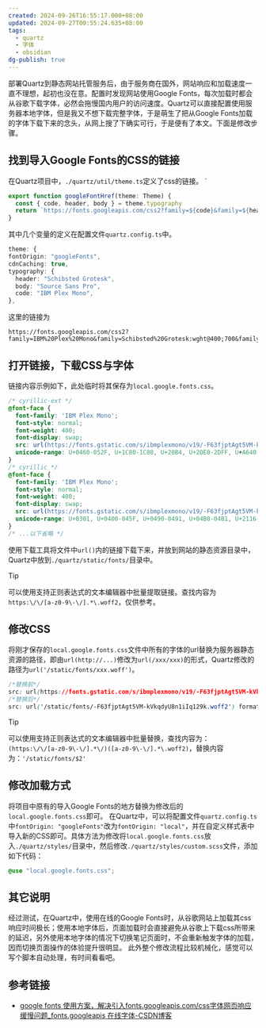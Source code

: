 ```yaml
---
created: 2024-09-26T16:55:17.000+08:00
updated: 2024-09-27T00:55:24.635+08:00
tags:
  - quartz
  - 字体
  - obsidian
dg-publish: true
---
```

部署Quartz到静态网站托管服务后，由于服务商在国外，网站响应和加载速度一直不理想，起初也没在意。配置时发现网站使用Google Fonts，每次加载时都会从谷歌下载字体，必然会拖慢国内用户的访问速度。Quartz可以直接配置使用服务器本地字体，但是我又不想下载完整字体，于是萌生了把从Google Fonts加载的字体下载下来的念头，从网上搜了下确实可行，于是便有了本文。下面是修改步骤。
## 找到导入Google Fonts的CSS的链接
在Quartz项目中，`./quartz/util/theme.ts`定义了css的链接。
`
```ts title="theme.ts" hl:3 {3}
export function googleFontHref(theme: Theme) {
  const { code, header, body } = theme.typography
  return `https://fonts.googleapis.com/css2?family=${code}&family=${header}:wght@400;700&family=${body}:ital,wght@0,400;0,600;1,400;1,600&display=swap`
}
```
其中几个变量的定义在配置文件`quartz.config.ts`中。
```ts title="quartz.config.ts" hl:5-7 {5-7}
theme: {
fontOrigin: "googleFonts",
cdnCaching: true,
typography: {
  header: "Schibsted Grotesk",
  body: "Source Sans Pro",
  code: "IBM Plex Mono",
},
```
这里的链接为
```url
https://fonts.googleapis.com/css2?family=IBM%20Plex%20Mono&family=Schibsted%20Grotesk:wght@400;700&family=Source%20Sans%20Pro:ital,wght@0,400;0,600;1,400;1,600&display=swap
```
## 打开链接，下载CSS与字体
链接内容示例如下，此处临时将其保存为`local.google.fonts.css`。

```css title="local.google.fonts.css" 
/* cyrillic-ext */
@font-face {
  font-family: 'IBM Plex Mono';
  font-style: normal;
  font-weight: 400;
  font-display: swap;
  src: url(https://fonts.gstatic.com/s/ibmplexmono/v19/-F63fjptAgt5VM-kVkqdyU8n1iIq129k.woff2) format('woff2');
  unicode-range: U+0460-052F, U+1C80-1C88, U+20B4, U+2DE0-2DFF, U+A640-A69F, U+FE2E-FE2F;
}
/* cyrillic */
@font-face {
  font-family: 'IBM Plex Mono';
  font-style: normal;
  font-weight: 400;
  font-display: swap;
  src: url(https://fonts.gstatic.com/s/ibmplexmono/v19/-F63fjptAgt5VM-kVkqdyU8n1isq129k.woff2) format('woff2');
  unicode-range: U+0301, U+0400-045F, U+0490-0491, U+04B0-04B1, U+2116;
}
/* ...以下省略 */
```
使用下载工具将文件中`url()`内的链接下载下来，并放到网站的静态资源目录中，Quartz中放到`./quartz/static/fonts/`目录中。
> [!tip]
> 可以使用支持正则表达式的文本编辑器中批量提取链接。查找内容为`https:\/\/[a-z0-9\-\/].*\.woff2`，仅供参考。
> 


## 修改CSS
将刚才保存的`local.google.fonts.css`文件中所有的字体的url替换为服务器静态资源的路径，即由`url(http://...)`修改为`url(/xxx/xxx)`的形式，Quartz修改的路径为`url('/static/fonts/xxx.woff')`。

```css
/*替换前*/
src: url(https://fonts.gstatic.com/s/ibmplexmono/v19/-F63fjptAgt5VM-kVkqdyU8n1iIq129k.woff2) format('woff2');
/*替换后*/
src: url('/static/fonts/-F63fjptAgt5VM-kVkqdyU8n1iIq129k.woff2') format('woff2');
```

> [!tip]
> 可以使用支持正则表达式的文本编辑器中批量替换，查找内容为：`(https:\/\/[a-z0-9\-\/].*\/)([a-z0-9\-\/].*\.woff2)`，替换内容为：`'/static/fonts/$2'`

## 修改加载方式
将项目中原有的导入Google Fonts的地方替换为修改后的`local.google.fonts.css`即可。
在Quartz中，可以将配置文件`quartz.config.ts`中`fontOrigin: "googleFonts"`改为`fontOrigin: "local"`，并在自定义样式表中导入新的CSS即可。具体方法为修改将`local.google.fonts.css`放入`./quartz/styles/`目录中，然后修改`./quartz/styles/custom.scss`文件，添加如下代码：
```scss title="custom.scss" 
@use "local.google.fonts.css";
```

## 其它说明
经过测试，在Quartz中，使用在线的Google Fonts时，从谷歌网站上加载其css响应时间极长；使用本地字体后，页面加载时会直接避免从谷歌上下载css所带来的延迟，另外使用本地字体的情况下切换笔记页面时，不会重新触发字体的加载，因而切换页面操作的体验提升很明显。
此外整个修改流程比较机械化，感觉可以写个脚本自动处理，有时间看看吧。
## 参考链接
- [google fonts 使用方案，解决引入fonts.googleapis.com/css字体网页响应缓慢问题\_fonts.googleapis 在线字体-CSDN博客](https://blog.csdn.net/deng_xj/article/details/88544617)